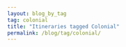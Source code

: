 ```yaml
---
layout: blog_by_tag
tag: colonial
title: "Itineraries tagged Colonial"
permalink: /blog/tag/colonial/
---
```

